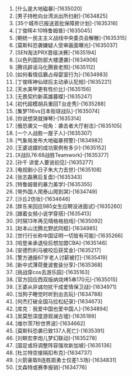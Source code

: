 
1. [什么是大地磁暴]-[1635020]
1. [男子持枪向台湾派出所扫射]-[1634825]
1. [35个城市已报送首批保障房计划]-[1635316]
1. [丁俊晖4:10特鲁姆普]-[1635045]
1. [朝统一民主主义战线中央委员会解散]-[1635315]
1. [莫斯科恐袭嫌疑人受审画面曝光]-[1635037]
1. [SEN淘汰PRX晋级决赛]-[1635194]
1. [以色列国防部大楼遭袭]-[1634906]
1. [腾讯辟谣马化腾衰老照]-[1635112]
1. [如何看情侣霸占母婴室行为]-[1634983]
1. [丁俊晖神仙球后主动承认犯规]-[1635221]
1. [天水美甲更有性价比]-[1635156]
1. [无畏契约新英雄暮蝶]-[1635247]
1. [初代超模胡兵重回T台走秀]-[1635288]
1. [集梦116vs日本街球战队]-[1635074]
1. [你说想哭就弹琴]-[1635314]
1. [俄恐袭又一视角：袭击者大厅射击]-[1635105]
1. [一个人战胜一屋子人]-[1635307]
1. [气象局发布大地磁暴预警]-[1634982]
1. [王婆说媒的成功案例有多少]-[1635152]
1. [X战队76:68战胜Teamwork]-[1635377]
1. [孙千 讲爱人要说初见]-[1635277]
1. [电视剧小日子朱大力去世]-[1635108]
1. [张志磊赛后复盘]-[1635343]
1. [特鲁姆普的暴力美学]-[1635355]
1. [带外国人爬泰山爬到哭]-[1634749]
1. [沙丘2仿妆]-[1634646]
1. [胖东来回应985女生应聘没进面试]-[1635260]
1. [跟着女频小说学穿搭]-[1635413]
1. [时隔13年再见晴格格拍戏]-[1635092]
1. [赵本山沈腾北野武同框]-[1634985]
1. [世行行长称中国证明一切皆有可能]-[1635266]
1. [哈登亲承退役后想加盟CBA]-[1635146]
1. [安德烈利马被咬后获奖金]-[1635217]
1. [警方通报67岁老人讨薪被打]-[1635419]
1. [新中式薄荷曼波套装分享]-[1635368]
1. [挑战穿cos去游乐园]-[1635163]
1. [官方回应西双版纳烧烤5串170元]-[1635015]
1. [王婆从非诚勿扰干成爱情保卫战]-[1634971]
1. [当狗子睡觉时听到出去玩]-[1634788]
1. [何杰打破全国马拉松纪录]-[1634673]
1. [库克：我爱中国也爱中国人]-[1634894]
1. [吴莫愁深度游观澜古墟]-[1635189]
1. [维尔茨7秒世界波]-[1634662]
1. [莫斯科恐袭已致137人死亡]-[1635391]
1. [刘畊宏李炮儿梦幻联动]-[1635278]
1. [国足或将调整阵容强攻新加坡]-[1635136]
1. [杜兰特空接隔扣布克]-[1634737]
1. [火箭豪取8连胜距勇士仅差1.5场]-[1634831]
1. [文森特或赛季报销]-[1634776]